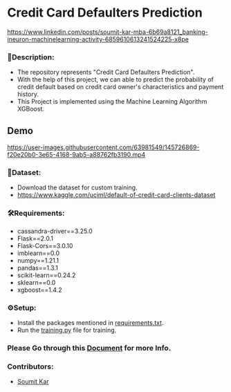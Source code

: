 
# Credit Card Defaulters Prediction


https://www.linkedin.com/posts/soumit-kar-mba-6b69a8121_banking-ineuron-machinelearning-activity-6859610613241524225-x8pe

### 🔗Description:
- The repository represents "Credit Card Defaulters Prediction".
- With the help of this project, we can able to predict the probability of credit default based on credit card owner's characteristics and payment history.
- This Project is implemented using the Machine Learning Algorithm XGBoost.

## Demo




https://user-images.githubusercontent.com/63981549/145726869-f20e20b0-3e65-4168-9ab5-a88762fb3190.mp4



### 📖Dataset:
- Download the dataset for custom training.
- https://www.kaggle.com/uciml/default-of-credit-card-clients-dataset

### 🛠Requirements:
- cassandra-driver==3.25.0
- Flask==2.0.1
- Flask-Cors==3.0.10
- imblearn==0.0
- numpy==1.21.1
- pandas==1.3.1
- scikit-learn==0.24.2
- sklearn==0.0
- xgboost==1.4.2



### ⚙Setup:
- Install the packages mentioned in [requirements.txt](https://github.com/Sou-786/Credit_Card-Default-Prediction/blob/master/requirements.txt).
- Run the [training.py](https://github.com/Sou-786/Credit_Card-Default-Prediction/blob/master/training.py) file for training.

### Please Go through this [Document](https://docs.google.com/document/d/1a3mXTnD0GeHoIip2tcRwT_JbuwVGyyPA/edit?usp=sharing&ouid=103145105109287898741&rtpof=true&sd=true) for more Info.

### Contributors:
- [Soumit Kar](https://www.linkedin.com/in/soumit-kar-mba-6b69a8121/)
